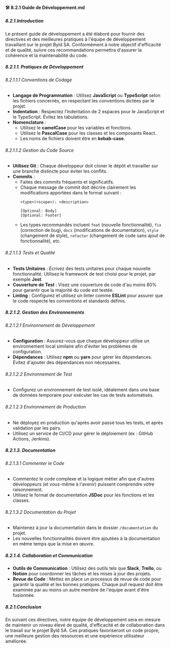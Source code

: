 #### 🛠️ 8.2.1 Guide de Développement.md

##### 8.2.1.Introduction
Le présent guide de développement a été élaboré pour fournir des directives et des meilleures pratiques à l'équipe de développement travaillant sur le projet Byld SA. Conformément à notre objectif d'efficacité et de qualité, suivre ces recommandations permettra d'assurer la cohérence et la maintenabilité du code.

##### 8.2.1.1. Pratiques de Développement

###### 8.2.1.1.1 Conventions de Codage

- **Langage de Programmation** : Utilisez **JavaScript** ou **TypeScript** selon les fichiers concernés, en respectant les conventions dictées par le projet.
- **Indentation** : Respectez l’indentation de 2 espaces pour le JavaScript et le TypeScript. Évitez les tabulations.
- **Nomenclature** :
  - Utilisez le **camelCase** pour les variables et fonctions.
  - Utilisez le **PascalCase** pour les classes et les composants React.
  - Les noms de fichiers doivent être en **kebab-case**.

###### 8.2.1.1.2 Gestion du Code Source

- **Utilisez Git** : Chaque développeur doit cloner le dépôt et travailler sur une branche distincte pour éviter les conflits.
- **Commits** : 
  - Faites des commits fréquents et significatifs.
  - Chaque message de commit doit décrire clairement les modifications apportées dans le format suivant : 
    ```
    <type>(<scope>): <description>
  
    [Optional: Body]
    [Optional: Footer]
    ```
  - Les types recommandés incluent `feat` (nouvelle fonctionnalité), `fix` (correction de bug), `docs` (modifications de documentation), `style` (changement de style), `refactor` (changement de code sans ajout de fonctionnalité), etc.
  
###### 8.2.1.1.3 Tests et Qualité

- **Tests Unitaires** : Écrivez des tests unitaires pour chaque nouvelle fonctionnalité. Utilisez le framework de test choisi pour le projet, par exemple **Jest**.
- **Couverture de Test** : Visez une couverture de code d'au moins 80% pour garantir que la majorité du code est testée.
- **Linting** : Configurez et utilisez un linter comme **ESLint** pour assurer que le code respecte les conventions et standards définis.

##### 8.2.1.2. Gestion des Environnements

###### 8.2.1.2.1 Environnement de Développement

- **Configuration** : Assurez-vous que chaque développeur utilise un environnement local similaire afin d'éviter les problèmes de configuration.
- **Dépendances** : Utilisez **npm** ou **yarn** pour gérer les dépendances. Évitez d'ajouter des dépendances non nécessaires.

###### 8.2.1.2.2 Environnement de Test

- Configurez un environnement de test isolé, idéalement dans une base de données temporaire pour exécuter les cas de tests automatisés.

###### 8.2.1.2.3 Environnement de Production

- Ne déployez en production qu'après avoir passé tous les tests, et après validation par les pairs.
- Utilisez un service de CI/CD pour gérer le déploiement (ex : GitHub Actions, Jenkins).

##### 8.2.1.3. Documentation

###### 8.2.1.3.1 Commenter le Code
- Commentez le code complexe et la logique métier afin que d'autres développeurs (et vous-même à l'avenir) puissent comprendre votre raisonnement.
- Utilisez le format de documentation **JSDoc** pour les fonctions et les classes.

###### 8.2.1.3.2 Documentation du Projet
- Maintenez à jour la documentation dans le dossier `/documentation` du projet.
- Les nouvelles fonctionnalités doivent être ajoutées à la documentation en même temps que la mise en œuvre.

##### 8.2.1.4. Collaboration et Communication

- **Outils de Communication** : Utilisez des outils tels que **Slack**, **Trello**, ou **Notion** pour coordonner les tâches et les mises à jour des projets.
- **Revue de Code** : Mettez en place un processus de revue de code pour garantir la qualité et les bonnes pratiques. Chaque pull request doit être examinée par au moins un autre membre de l'équipe avant d'être fusionnée.

##### 8.2.1.Conclusion
En suivant ces directives, notre équipe de développement sera en mesure de maintenir un niveau élevé de qualité, d'efficacité et de collaboration dans le travail sur le projet Byld SA. Ces pratiques favoriseront un code propre, une meilleure gestion des ressources et une expérience utilisateur améliorée.